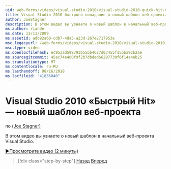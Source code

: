 ```yaml
---
uid: web-forms/videos/visual-studio-2010/visual-studio-2010-quick-hit-new-web-project-template
title: Visual Studio 2010 быстрого попадание в-новый шаблон веб-проекта | Документация Майкрософт
author: JoeStagner
description: В этом видео вы узнаете о новый шаблон в начальный веб-проекта Visual Studio.
ms.author: riande
ms.date: 11/11/2009
ms.assetid: adb92a60-cdb7-4da5-a23d-267e2717953e
msc.legacyurl: /web-forms/videos/visual-studio-2010/visual-studio-2010-quick-hit-new-web-project-template
msc.type: video
ms.openlocfilehash: ec953ad598793b55bb4627d03455f15bba92b2ae
ms.sourcegitcommit: 45ac74e400f9f2b7dbded66297730f6f14a4eb25
ms.translationtype: MT
ms.contentlocale: ru-RU
ms.lasthandoff: 08/16/2018
ms.locfileid: "41836040"
---
```

<a name="visual-studio-2010-quick-hit---new-web-project-template"></a>Visual Studio 2010 «Быстрый Hit» — новый шаблон веб-проекта
====================
по [(Joe Stagner)](https://github.com/JoeStagner)

В этом видео вы узнаете о новый шаблон в начальный веб-проекта Visual Studio.

[&#9654;Просмотрите видео (2 минуты)](https://channel9.msdn.com/Blogs/ASP-NET-Site-Videos/visual-studio-2010-quick-hit-new-web-project-template)

> [!div class="step-by-step"]
> [Назад](visual-studio-2010-quick-hit-multi-monitor-support.md)
> [Вперед](visual-studio-2010-quick-hit-new-multi-targeting.md)
